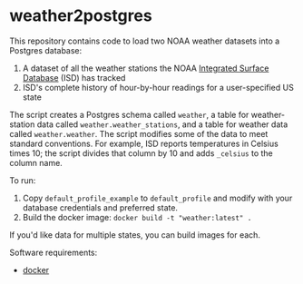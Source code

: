 # weather2postgres
This repository contains code to load two NOAA weather datasets into a Postgres database:

1. A dataset of all the weather stations the NOAA [Integrated Surface Database](https://www.ncdc.noaa.gov/isd) (ISD) has tracked
2. ISD's complete history of hour-by-hour readings for a user-specified US state

The script creates a Postgres schema called `weather`, a table for weather-station data called `weather.weather_stations`,
and a table for weather data called `weather.weather`. The script modifies some of the data to meet standard conventions. For example,
ISD reports temperatures in Celsius times 10; the script divides that column by 10 and adds `_celsius` to the column name.

To run: 

1. Copy `default_profile_example` to `default_profile` and modify with your database credentials and preferred state.
2. Build the docker image: `docker build -t "weather:latest" .`

If you'd like data for multiple states, you can build images for each.

Software requirements:
* [docker](https://www.docker.com/)
